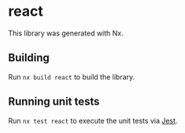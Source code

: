 # react

This library was generated with Nx.

## Building

Run `nx build react` to build the library.

## Running unit tests

Run `nx test react` to execute the unit tests via [Jest](https://jestjs.io).
